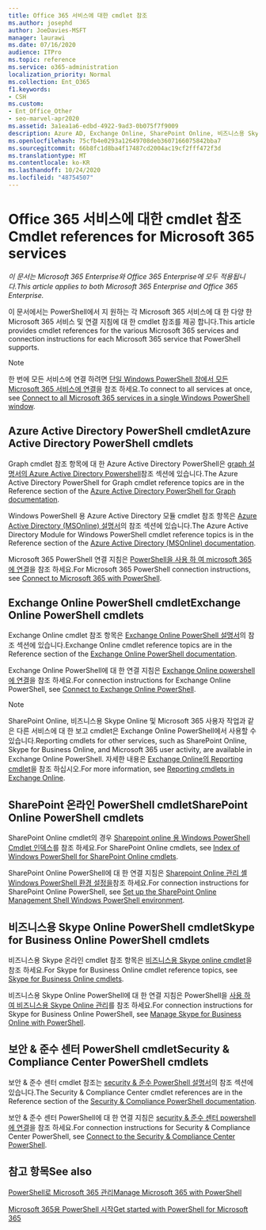 ```yaml
---
title: Office 365 서비스에 대한 cmdlet 참조
ms.author: josephd
author: JoeDavies-MSFT
manager: laurawi
ms.date: 07/16/2020
audience: ITPro
ms.topic: reference
ms.service: o365-administration
localization_priority: Normal
ms.collection: Ent_O365
f1.keywords:
- CSH
ms.custom:
- Ent_Office_Other
- seo-marvel-apr2020
ms.assetid: 3a1ea1a6-edbd-4922-9ad3-0b075f7f9009
description: Azure AD, Exchange Online, SharePoint Online, 비즈니스용 Skype Online 및 보안 & 준수에 대 한 Microsoft 365 PowerShell cmdlet 참조를 찾아보십시오.
ms.openlocfilehash: 75cfb4e0293a12649708deb3607166075842bba7
ms.sourcegitcommit: 66b8fc1d8ba4f17487cd2004ac19cf2fff472f3d
ms.translationtype: MT
ms.contentlocale: ko-KR
ms.lasthandoff: 10/24/2020
ms.locfileid: "48754507"
---
```

# <a name="cmdlet-references-for-microsoft-365-services"></a><span data-ttu-id="9e9af-103">Office 365 서비스에 대한 cmdlet 참조</span><span class="sxs-lookup"><span data-stu-id="9e9af-103">Cmdlet references for Microsoft 365 services</span></span> 

<span data-ttu-id="9e9af-104">*이 문서는 Microsoft 365 Enterprise와 Office 365 Enterprise에 모두 적용됩니다.*</span><span class="sxs-lookup"><span data-stu-id="9e9af-104">*This article applies to both Microsoft 365 Enterprise and Office 365 Enterprise.*</span></span>

<span data-ttu-id="9e9af-105">이 문서에서는 PowerShell에서 지 원하는 각 Microsoft 365 서비스에 대 한 다양 한 Microsoft 365 서비스 및 연결 지침에 대 한 cmdlet 참조를 제공 합니다.</span><span class="sxs-lookup"><span data-stu-id="9e9af-105">This article provides cmdlet references for the various Microsoft 365 services and connection instructions for each Microsoft 365 service that PowerShell supports.</span></span>
  
> [!NOTE]
> <span data-ttu-id="9e9af-106">한 번에 모든 서비스에 연결 하려면 [단일 Windows PowerShell 창에서 모든 Microsoft 365 서비스에 연결](connect-to-all-microsoft-365-services-in-a-single-windows-powershell-window.md)을 참조 하세요.</span><span class="sxs-lookup"><span data-stu-id="9e9af-106">To connect to all services at once, see [Connect to all Microsoft 365 services in a single Windows PowerShell window](connect-to-all-microsoft-365-services-in-a-single-windows-powershell-window.md).</span></span>
  
## <a name="azure-active-directory-powershell-cmdlets"></a><span data-ttu-id="9e9af-107">Azure Active Directory PowerShell cmdlet</span><span class="sxs-lookup"><span data-stu-id="9e9af-107">Azure Active Directory PowerShell cmdlets</span></span>

<span data-ttu-id="9e9af-108">Graph cmdlet 참조 항목에 대 한 Azure Active Directory PowerShell은 [graph 설명서의 Azure Active Directory Powershell](https://docs.microsoft.com/powershell/azure/active-directory/install-adv2?view=azureadps-2.0)참조 섹션에 있습니다.</span><span class="sxs-lookup"><span data-stu-id="9e9af-108">The Azure Active Directory PowerShell for Graph cmdlet reference topics are in the Reference section of the [Azure Active Directory PowerShell for Graph documentation](https://docs.microsoft.com/powershell/azure/active-directory/install-adv2?view=azureadps-2.0).</span></span>

<span data-ttu-id="9e9af-109">Windows PowerShell 용 Azure Active Directory 모듈 cmdlet 참조 항목은 [Azure Active Directory (MSOnline) 설명서](https://docs.microsoft.com/powershell/azure/active-directory/overview?view=azureadps-1.0)의 참조 섹션에 있습니다.</span><span class="sxs-lookup"><span data-stu-id="9e9af-109">The Azure Active Directory Module for Windows PowerShell cmdlet reference topics is in the Reference section of the [Azure Active Directory (MSOnline) documentation](https://docs.microsoft.com/powershell/azure/active-directory/overview?view=azureadps-1.0).</span></span>

<span data-ttu-id="9e9af-110">Microsoft 365 PowerShell 연결 지침은 [PowerShell을 사용 하 여 microsoft 365에 연결](connect-to-microsoft-365-powershell.md)을 참조 하세요.</span><span class="sxs-lookup"><span data-stu-id="9e9af-110">For Microsoft 365 PowerShell connection instructions, see [Connect to Microsoft 365 with PowerShell](connect-to-microsoft-365-powershell.md).</span></span>
  
## <a name="exchange-online-powershell-cmdlets"></a><span data-ttu-id="9e9af-111">Exchange Online PowerShell cmdlet</span><span class="sxs-lookup"><span data-stu-id="9e9af-111">Exchange Online PowerShell cmdlets</span></span>

<span data-ttu-id="9e9af-112">Exchange Online cmdlet 참조 항목은 [Exchange Online PowerShell 설명서](https://docs.microsoft.com/powershell/exchange/exchange-online-powershell)의 참조 섹션에 있습니다.</span><span class="sxs-lookup"><span data-stu-id="9e9af-112">Exchange Online cmdlet reference topics are in the Reference section of the [Exchange Online PowerShell documentation](https://docs.microsoft.com/powershell/exchange/exchange-online-powershell).</span></span>
  
<span data-ttu-id="9e9af-113">Exchange Online PowerShell에 대 한 연결 지침은 [Exchange Online powershell에 연결](https://go.microsoft.com/fwlink/p/?LinkId=396554)을 참조 하세요.</span><span class="sxs-lookup"><span data-stu-id="9e9af-113">For connection instructions for Exchange Online PowerShell, see [Connect to Exchange Online PowerShell](https://go.microsoft.com/fwlink/p/?LinkId=396554).</span></span>
  
> [!NOTE]
> <span data-ttu-id="9e9af-114">SharePoint Online, 비즈니스용 Skype Online 및 Microsoft 365 사용자 작업과 같은 다른 서비스에 대 한 보고 cmdlet은 Exchange Online PowerShell에서 사용할 수 있습니다.</span><span class="sxs-lookup"><span data-stu-id="9e9af-114">Reporting cmdlets for other services, such as SharePoint Online, Skype for Business Online, and Microsoft 365 user activity, are available in Exchange Online PowerShell.</span></span> <span data-ttu-id="9e9af-115">자세한 내용은 [Exchange Online의 Reporting cmdlet](https://go.microsoft.com/fwlink/p/?LinkId=691595)을 참조 하십시오.</span><span class="sxs-lookup"><span data-stu-id="9e9af-115">For more information, see [Reporting cmdlets in Exchange Online](https://go.microsoft.com/fwlink/p/?LinkId=691595).</span></span> 
  
## <a name="sharepoint-online-powershell-cmdlets"></a><span data-ttu-id="9e9af-116">SharePoint 온라인 PowerShell cmdlet</span><span class="sxs-lookup"><span data-stu-id="9e9af-116">SharePoint Online PowerShell cmdlets</span></span>

<span data-ttu-id="9e9af-117">SharePoint Online cmdlet의 경우 [Sharepoint online 용 Windows PowerShell Cmdlet 인덱스](https://go.microsoft.com/fwlink/p/?LinkId=691476)를 참조 하세요.</span><span class="sxs-lookup"><span data-stu-id="9e9af-117">For SharePoint Online cmdlets, see [Index of Windows PowerShell for SharePoint Online cmdlets](https://go.microsoft.com/fwlink/p/?LinkId=691476).</span></span>
  
<span data-ttu-id="9e9af-118">SharePoint Online PowerShell에 대 한 연결 지침은 [Sharepoint Online 관리 셸 Windows PowerShell 환경 설정을](https://go.microsoft.com/fwlink/p/?LinkId=691603)참조 하세요.</span><span class="sxs-lookup"><span data-stu-id="9e9af-118">For connection instructions for SharePoint Online PowerShell, see [Set up the SharePoint Online Management Shell Windows PowerShell environment](https://go.microsoft.com/fwlink/p/?LinkId=691603).</span></span>
  
## <a name="skype-for-business-online-powershell-cmdlets"></a><span data-ttu-id="9e9af-119">비즈니스용 Skype Online PowerShell cmdlet</span><span class="sxs-lookup"><span data-stu-id="9e9af-119">Skype for Business Online PowerShell cmdlets</span></span>

<span data-ttu-id="9e9af-120">비즈니스용 Skype 온라인 cmdlet 참조 항목은 [비즈니스용 Skype online cmdlet](https://technet.microsoft.com/library/mt228132.aspx)을 참조 하세요.</span><span class="sxs-lookup"><span data-stu-id="9e9af-120">For Skype for Business Online cmdlet reference topics, see [Skype for Business Online cmdlets](https://technet.microsoft.com/library/mt228132.aspx).</span></span>
  
<span data-ttu-id="9e9af-121">비즈니스용 Skype Online PowerShell에 대 한 연결 지침은 PowerShell을 [사용 하 여 비즈니스용 Skype Online 관리](manage-skype-for-business-online-with-microsoft-365-powershell.md)를 참조 하세요.</span><span class="sxs-lookup"><span data-stu-id="9e9af-121">For connection instructions for Skype for Business Online PowerShell, see [Manage Skype for Business Online with PowerShell](manage-skype-for-business-online-with-microsoft-365-powershell.md).</span></span>

## <a name="security--compliance-center-powershell-cmdlets"></a><span data-ttu-id="9e9af-122">보안 & 준수 센터 PowerShell cmdlet</span><span class="sxs-lookup"><span data-stu-id="9e9af-122">Security & Compliance Center PowerShell cmdlets</span></span>

<span data-ttu-id="9e9af-123">보안 & 준수 센터 cmdlet 참조는 [security & 준수 PowerShell 설명서](https://docs.microsoft.com/powershell/exchange/scc-powershell)의 참조 섹션에 있습니다.</span><span class="sxs-lookup"><span data-stu-id="9e9af-123">The Security & Compliance Center cmdlet references are in the Reference section of the [Security & Compliance PowerShell documentation](https://docs.microsoft.com/powershell/exchange/scc-powershell).</span></span>
  
<span data-ttu-id="9e9af-124">보안 & 준수 센터 PowerShell에 대 한 연결 지침은 [security & 준수 센터 powershell에 연결](https://docs.microsoft.com/powershell/exchange/connect-to-scc-powershell)을 참조 하세요.</span><span class="sxs-lookup"><span data-stu-id="9e9af-124">For connection instructions for Security & Compliance Center PowerShell, see [Connect to the Security & Compliance Center PowerShell](https://docs.microsoft.com/powershell/exchange/connect-to-scc-powershell).</span></span>

## <a name="see-also"></a><span data-ttu-id="9e9af-125">참고 항목</span><span class="sxs-lookup"><span data-stu-id="9e9af-125">See also</span></span>

[<span data-ttu-id="9e9af-126">PowerShell로 Microsoft 365 관리</span><span class="sxs-lookup"><span data-stu-id="9e9af-126">Manage Microsoft 365 with PowerShell</span></span>](manage-microsoft-365-with-microsoft-365-powershell.md)
  
[<span data-ttu-id="9e9af-127">Microsoft 365용 PowerShell 시작</span><span class="sxs-lookup"><span data-stu-id="9e9af-127">Get started with PowerShell for Microsoft 365</span></span>](getting-started-with-microsoft-365-powershell.md)
